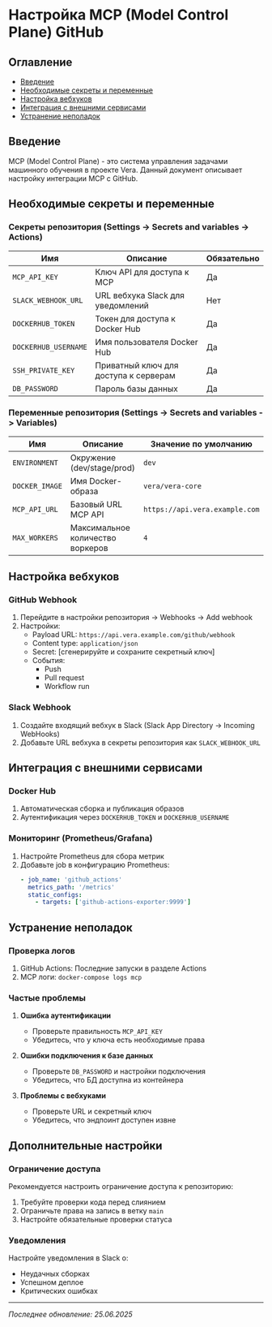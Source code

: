 # Настройка MCP (Model Control Plane) GitHub

## Оглавление
- [Введение](#введение)
- [Необходимые секреты и переменные](#необходимые-секреты-и-переменные)
- [Настройка вебхуков](#настройка-вебхуков)
- [Интеграция с внешними сервисами](#интеграция-с-внешними-сервисами)
- [Устранение неполадок](#устранение-неполадок)

## Введение

MCP (Model Control Plane) - это система управления задачами машинного обучения в проекте Vera. Данный документ описывает настройку интеграции MCP с GitHub.

## Необходимые секреты и переменные

### Секреты репозитория (Settings -> Secrets and variables -> Actions)

| Имя | Описание | Обязательно |
|-----|----------|-------------|
| `MCP_API_KEY` | Ключ API для доступа к MCP | Да |
| `SLACK_WEBHOOK_URL` | URL вебхука Slack для уведомлений | Нет |
| `DOCKERHUB_TOKEN` | Токен для доступа к Docker Hub | Да |
| `DOCKERHUB_USERNAME` | Имя пользователя Docker Hub | Да |
| `SSH_PRIVATE_KEY` | Приватный ключ для доступа к серверам | Да |
| `DB_PASSWORD` | Пароль базы данных | Да |

### Переменные репозитория (Settings -> Secrets and variables -> Variables)

| Имя | Описание | Значение по умолчанию |
|-----|----------|----------------------|
| `ENVIRONMENT` | Окружение (dev/stage/prod) | `dev` |
| `DOCKER_IMAGE` | Имя Docker-образа | `vera/vera-core` |
| `MCP_API_URL` | Базовый URL MCP API | `https://api.vera.example.com` |
| `MAX_WORKERS` | Максимальное количество воркеров | `4` |

## Настройка вебхуков

### GitHub Webhook

1. Перейдите в настройки репозитория -> Webhooks -> Add webhook
2. Настройки:
   - Payload URL: `https://api.vera.example.com/github/webhook`
   - Content type: `application/json`
   - Secret: [сгенерируйте и сохраните секретный ключ]
   - События:
     - Push
     - Pull request
     - Workflow run

### Slack Webhook

1. Создайте входящий вебхук в Slack (Slack App Directory -> Incoming WebHooks)
2. Добавьте URL вебхука в секреты репозитория как `SLACK_WEBHOOK_URL`

## Интеграция с внешними сервисами

### Docker Hub

1. Автоматическая сборка и публикация образов
2. Аутентификация через `DOCKERHUB_TOKEN` и `DOCKERHUB_USERNAME`

### Мониторинг (Prometheus/Grafana)

1. Настройте Prometheus для сбора метрик
2. Добавьте job в конфигурацию Prometheus:
   ```yaml
   - job_name: 'github_actions'
     metrics_path: '/metrics'
     static_configs:
       - targets: ['github-actions-exporter:9999']
   ```

## Устранение неполадок

### Проверка логов

1. GitHub Actions: Последние запуски в разделе Actions
2. MCP логи: `docker-compose logs mcp`

### Частые проблемы

1. **Ошибка аутентификации**
   - Проверьте правильность `MCP_API_KEY`
   - Убедитесь, что у ключа есть необходимые права

2. **Ошибки подключения к базе данных**
   - Проверьте `DB_PASSWORD` и настройки подключения
   - Убедитесь, что БД доступна из контейнера

3. **Проблемы с вебхуками**
   - Проверьте URL и секретный ключ
   - Убедитесь, что эндпоинт доступен извне

## Дополнительные настройки

### Ограничение доступа

Рекомендуется настроить ограничение доступа к репозиторию:
1. Требуйте проверки кода перед слиянием
2. Ограничьте права на запись в ветку `main`
3. Настройте обязательные проверки статуса

### Уведомления

Настройте уведомления в Slack о:
- Неудачных сборках
- Успешном деплое
- Критических ошибках

---

*Последнее обновление: 25.06.2025*
